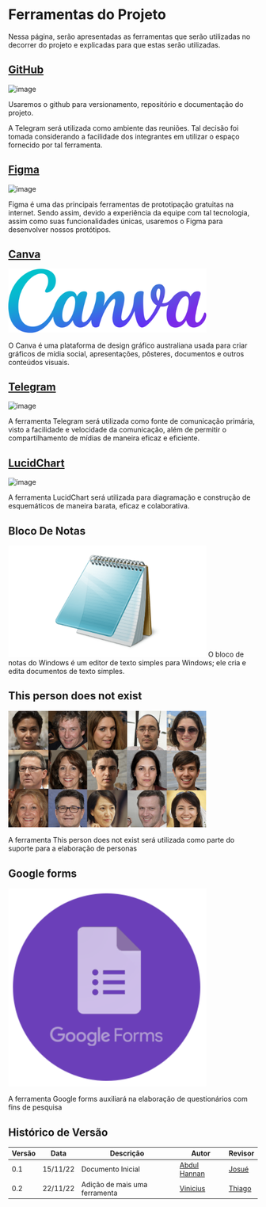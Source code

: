 # Ferramentas do Projeto
Nessa página, serão apresentadas as ferramentas que serão utilizadas no decorrer do projeto e explicadas para que estas serão utilizadas.
## [GitHub](https://github.com)
 
![image](https://user-images.githubusercontent.com/72039007/176484543-35225d6c-4a2e-464f-adac-e23c6ff5a086.png)

Usaremos o github para versionamento, repositório e documentação do projeto.

A Telegram será utilizada como ambiente das reuniões. Tal decisão foi tomada considerando a facilidade dos integrantes em utilizar o espaço fornecido por tal ferramenta.

## [Figma](https://www.figma.com)

![image](https://user-images.githubusercontent.com/72039007/176485500-7310a651-6fb0-42ec-b2fa-d40520ba71c8.png)

Figma é uma das principais ferramentas de prototipação gratuitas na internet. Sendo assim, devido a experiência da equipe com tal tecnologia, assim como suas funcionalidades únicas, usaremos o Figma para desenvolver nossos protótipos.

## [Canva](https://canva.com)

<img src="https://raw.githubusercontent.com/Requisitos-de-Software/2022.2-StarPlus/gh-pages/docs/assets/canva.png" alt="drawing" width="400"/>

O Canva é uma plataforma de design gráfico australiana usada para criar gráficos de mídia social, apresentações, pôsteres, documentos e outros conteúdos visuais.
## [Telegram](https://telegram.org)

![image](https://user-images.githubusercontent.com/72039007/176481838-48ff573d-3f72-4dcb-a235-a0053bff3bd6.png)

A ferramenta Telegram será utilizada como fonte de comunicação primária, visto a facilidade e velocidade da comunicação, além de permitir o compartilhamento de mídias de maneira eficaz e eficiente.

## [LucidChart](https://www.lucidchart.com/pages/pt?gclid=Cj0KCQjwlK-WBhDjARIsAO2sErTOnvJ9H9PbwhSoKd94tl-0pXXEf0EewTIkg039ZwnYmxLVAdLs01saArRZEALw_wcB&km_CPC_AdGroupID=57888677956&km_CPC_AdPosition=&km_CPC_CampaignId=1500131479&km_CPC_Country=1001541&km_CPC_Creative=286634000599&km_CPC_Device=c&km_CPC_ExtensionID=&km_CPC_Keyword=%2Blucidcharts&km_CPC_MatchType=b&km_CPC_Network=g&km_CPC_TargetID=kwd-334618660008&km_CPC_placement=&km_CPC_target=&utm_campaign=_chart_pt_allcountries_mixed_search_brand_bmm_&utm_medium=cpc&utm_source=google)

![image](https://user-images.githubusercontent.com/72039007/178374882-f5391562-d629-43c9-b67a-af4c4381d345.png)

A ferramenta LucidChart será utilizada para diagramação e construção de esquemáticos de maneira barata, eficaz e colaborativa.

## Bloco De Notas
<img src="https://raw.githubusercontent.com/Requisitos-de-Software/2022.2-StarPlus/gh-pages/docs/assets/Bloco-de-Notas1.png" alt="drawing" width="400"/>
O bloco de notas do Windows é um editor de texto simples para Windows; ele cria e edita documentos de texto simples.

## This person does not exist
<img src="https://raw.githubusercontent.com/Requisitos-de-Software/2022.2-StarPlus/gh-pages/docs/assets/ThisPersonNotExist.png" alt="drawing" width="400"/>

A ferramenta This person does not exist será utilizada como parte do suporte para a elaboração de personas

## Google forms
<img src="https://raw.githubusercontent.com/Requisitos-de-Software/2022.2-StarPlus/gh-pages/docs/assets/forms2.png" alt="drawing" width="400"/>

A ferramenta Google forms auxiliará na elaboração de questionários com fins de pesquisa 

## Histórico de Versão

| Versão | Data | Descrição | Autor | Revisor
|--------|------|-----------|-------| -------
| 0.1 | 15/11/22 | Documento Inicial | [Abdul Hannan](https://github.com/hannanhunny01) | [Josué](https://github.com/zjosuez)
| 0.2 | 22/11/22 | Adição de mais uma ferramenta | [Vinicius](https://github.com/viniman27) | [Thiago](https://github.com/thiago-vivan)
